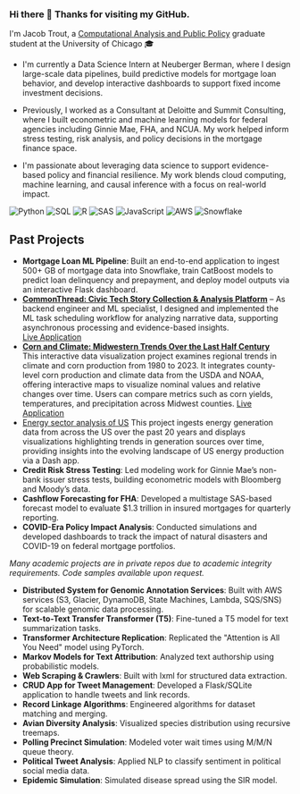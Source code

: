 ### Hi there 👋 Thanks for visiting my GitHub.

I'm Jacob Trout, a [Computational Analysis and Public Policy](https://capp.uchicago.edu/) graduate student at the University of Chicago 🎓

- I'm currently a Data Science Intern at Neuberger Berman, where I design large-scale data pipelines, build predictive models for mortgage loan behavior, and develop interactive dashboards to support fixed income investment decisions.

- Previously, I worked as a Consultant at Deloitte and Summit Consulting, where I built econometric and machine learning models for federal agencies including Ginnie Mae, FHA, and NCUA. My work helped inform stress testing, risk analysis, and policy decisions in the mortgage finance space.

- I'm passionate about leveraging data science to support evidence-based policy and financial resilience. My work blends cloud computing, machine learning, and causal inference with a focus on real-world impact.

![Python](https://img.shields.io/badge/Code-Python-informational?style=flat&logo=python&color=3776AB)
![SQL](https://img.shields.io/badge/Code-SQL-informational?style=flat&logo=postgresql&color=336791)
![R](https://img.shields.io/badge/Code-R-informational?style=flat&logo=r&color=276DC3)
![SAS](https://img.shields.io/badge/Code-SAS-informational?style=flat&logo=sas&color=0077B5)
![JavaScript](https://img.shields.io/badge/Code-JavaScript-informational?style=flat&logo=javascript&color=F7DF1E)
![AWS](https://img.shields.io/badge/Cloud-AWS-informational?style=flat&logo=amazon-aws&color=232F3E)
![Snowflake](https://img.shields.io/badge/Data-Snowflake-informational?style=flat&logo=snowflake&color=56B9EC)

## Past Projects

- **Mortgage Loan ML Pipeline**: Built an end-to-end application to ingest 500+ GB of mortgage data into Snowflake, train CatBoost models to predict loan delinquency and prepayment, and deploy model outputs via an interactive Flask dashboard.
- **[CommonThread: Civic Tech Story Collection & Analysis Platform](https://github.com/uchicago-capp-30320/CommonThread?tab=readme-ov-file)** – As backend engineer and ML specialist, I designed and implemented the ML task scheduling workflow for analyzing narrative data, supporting asynchronous processing and evidence-based insights.  
  [Live Application](http://turing.unnamed.computer:8031/)
- **[Corn and Climate: Midwestern Trends Over the Last Half Century](https://github.com/jacobtrout/Corn_and_Climate)**  
This interactive data visualization project examines regional trends in climate and corn production from 1980 to 2023. It integrates county-level corn production and climate data from the USDA and NOAA, offering interactive maps to visualize nominal values and relative changes over time. Users can compare metrics such as corn yields, temperatures, and precipitation across Midwest counties.
  [Live Application](https://cornandclimate.netlify.app/)
- [Energy sector analysis of US](https://github.com/uchicago-mscapp-projects/watts_up)
  This project ingests energy generation data from across the US over the past 20 years and displays visualizations highlighting trends in generation sources over time, providing insights into the evolving landscape of US energy production via a Dash app.
- **Credit Risk Stress Testing**: Led modeling work for Ginnie Mae’s non-bank issuer stress tests, building econometric models with Bloomberg and Moody’s data.
- **Cashflow Forecasting for FHA**: Developed a multistage SAS-based forecast model to evaluate $1.3 trillion in insured mortgages for quarterly reporting.
- **COVID-Era Policy Impact Analysis**: Conducted simulations and developed dashboards to track the impact of natural disasters and COVID-19 on federal mortgage portfolios.


_Many academic projects are in private repos due to academic integrity requirements. Code samples available upon request._

- **Distributed System for Genomic Annotation Services**: Built with AWS services (S3, Glacier, DynamoDB, State Machines, Lambda, SQS/SNS) for scalable genomic data processing.
- **Text-to-Text Transfer Transformer (T5)**: Fine-tuned a T5 model for text summarization tasks.
- **Transformer Architecture Replication**: Replicated the "Attention is All You Need" model using PyTorch.
- **Markov Models for Text Attribution**: Analyzed text authorship using probabilistic models.
- **Web Scraping & Crawlers**: Built with lxml for structured data extraction.
- **CRUD App for Tweet Management**: Developed a Flask/SQLite application to handle tweets and link records.
- **Record Linkage Algorithms**: Engineered algorithms for dataset matching and merging.
- **Avian Diversity Analysis**: Visualized species distribution using recursive treemaps.
- **Polling Precinct Simulation**: Modeled voter wait times using M/M/N queue theory.
- **Political Tweet Analysis**: Applied NLP to classify sentiment in political social media data.
- **Epidemic Simulation**: Simulated disease spread using the SIR model.

